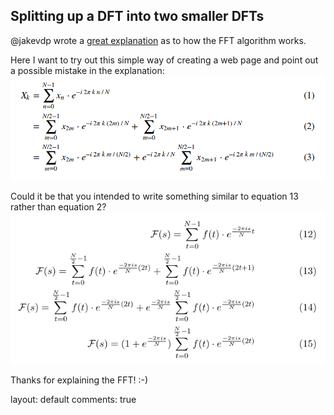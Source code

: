## Splitting up a DFT into two smaller DFTs

@jakevdp wrote a [great explanation](http://jakevdp.github.io/blog/2013/08/28/understanding-the-fft/) as to how the FFT algorithm works.

Here I want to try out this simple way of creating a web page and point out a possible mistake in the explanation:
![Image](image.png)

Could it be that you intended to write something similar to equation 13 rather than equation 2?
![Image](picture2.png)

Thanks for explaining the FFT!    :-)

layout: default
comments: true
